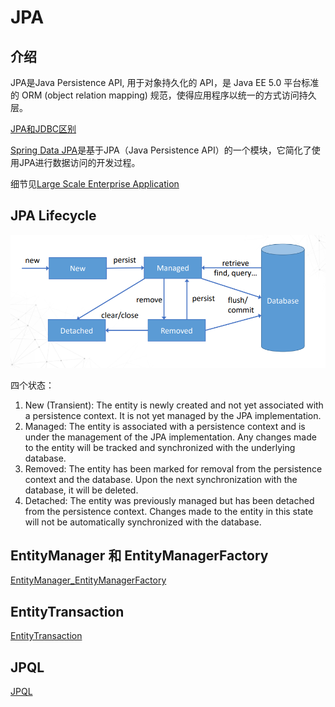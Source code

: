 # JPA

## 介绍
JPA是Java Persistence API, 用于对象持久化的 API，是 Java EE 5.0 平台标准的 ORM (object  relation  mapping) 规范，使得应用程序以统一的方式访问持久层。

[JPA和JDBC区别](JPA和JDBC区别.md)

[Spring Data JPA](../SpringBoot/JPA%E5%92%8CHibernate.md)是基于JPA（Java Persistence API）的一个模块，它简化了使用JPA进行数据访问的开发过程。

细节见[Large Scale Enterprise Application](../../LargeScaleEnterpriseApplication/KKC_LSEA_0b00000000.pdf)

## JPA Lifecycle

![](_attachments/old/2023-06-17-01-18-57.png)

四个状态：
1. New (Transient): The entity is newly created and not yet associated with a persistence context. It is not yet managed by the JPA implementation.
2. Managed: The entity is associated with a persistence context and is under the management of the JPA implementation. Any changes made to the entity will be tracked and synchronized with the underlying database.
3. Removed: The entity has been marked for removal from the persistence context and the database. Upon the next synchronization with the database, it will be deleted.
4. Detached: The entity was previously managed but has been detached from the persistence context. Changes made to the entity in this state will not be automatically synchronized with the database.

## EntityManager 和 EntityManagerFactory
[EntityManager_EntityManagerFactory](EntityManager_EntityManagerFactory.md)

## EntityTransaction
[EntityTransaction](EntityTransaction.md)

## JPQL
[JPQL](JPQL.md)